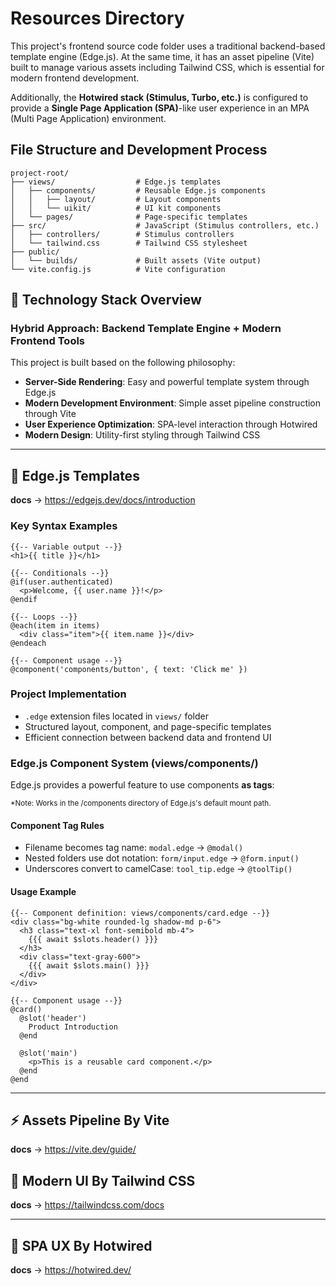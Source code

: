 # Resources Directory

This project's frontend source code folder uses a traditional backend-based template engine (Edge.js). At the same time, it has an asset pipeline (Vite) built to manage various assets including Tailwind CSS, which is essential for modern frontend development.

Additionally, the **Hotwired stack (Stimulus, Turbo, etc.)** is configured to provide a **Single Page Application (SPA)**-like user experience in an MPA (Multi Page Application) environment.

## File Structure and Development Process

```
project-root/
├── views/                  # Edge.js templates
│   ├── components/         # Reusable Edge.js components
│   │   ├── layout/         # Layout components
│   │   └── uikit/          # UI kit components
│   └── pages/              # Page-specific templates
├── src/                    # JavaScript (Stimulus controllers, etc.)
│   ├── controllers/        # Stimulus controllers
│   └── tailwind.css        # Tailwind CSS stylesheet
├── public/
│   └── builds/             # Built assets (Vite output)
└── vite.config.js          # Vite configuration
```

## 🔧 Technology Stack Overview

### Hybrid Approach: Backend Template Engine + Modern Frontend Tools

This project is built based on the following philosophy:

- **Server-Side Rendering**: Easy and powerful template system through Edge.js
- **Modern Development Environment**: Simple asset pipeline construction through Vite
- **User Experience Optimization**: SPA-level interaction through Hotwired
- **Modern Design**: Utility-first styling through Tailwind CSS

---

## 📝 Edge.js Templates

**docs** → https://edgejs.dev/docs/introduction

### Key Syntax Examples
```edge
{{-- Variable output --}}
<h1>{{ title }}</h1>

{{-- Conditionals --}}
@if(user.authenticated)
  <p>Welcome, {{ user.name }}!</p>
@endif

{{-- Loops --}}
@each(item in items)
  <div class="item">{{ item.name }}</div>
@endeach

{{-- Component usage --}}
@component('components/button', { text: 'Click me' })
```

### Project Implementation
- `.edge` extension files located in `views/` folder
- Structured layout, component, and page-specific templates
- Efficient connection between backend data and frontend UI
 
### Edge.js Component System (views/components/)
Edge.js provides a powerful feature to use components **as tags**:

<sub>*Note: Works in the /components directory of Edge.js's default mount path.</sub>

#### Component Tag Rules
- Filename becomes tag name: `modal.edge` → `@modal()`
- Nested folders use dot notation: `form/input.edge` → `@form.input()`
- Underscores convert to camelCase: `tool_tip.edge` → `@toolTip()`

#### Usage Example
```edge
{{-- Component definition: views/components/card.edge --}}
<div class="bg-white rounded-lg shadow-md p-6">
  <h3 class="text-xl font-semibold mb-4">
    {{{ await $slots.header() }}}
  </h3>
  <div class="text-gray-600">
    {{{ await $slots.main() }}}
  </div>
</div>

{{-- Component usage --}}
@card()
  @slot('header')
    Product Introduction
  @end
  
  @slot('main')
    <p>This is a reusable card component.</p>
  @end
@end
```

---

## ⚡ Assets Pipeline By Vite

**docs** → https://vite.dev/guide/

## 🎨 Modern UI By Tailwind CSS

**docs** → https://tailwindcss.com/docs

---

## 🚀 SPA UX By Hotwired

**docs** → https://hotwired.dev/